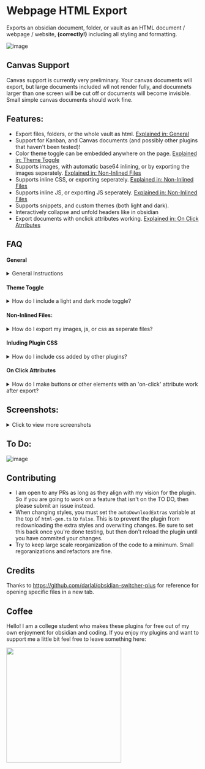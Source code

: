 # Webpage HTML Export

Exports an obsidian document, folder, or vault as an HTML document / webpage / website, **(correctly!)** including all styling and formatting.

![image](https://user-images.githubusercontent.com/39423700/201875810-6d24c2b9-2e63-4d9b-a9d4-61840df659ac.png)

## Canvas Support
Canvas support is currently very preliminary. Your canvas documents will export, but large documents included wll not render fully, and documnets larger than one screen will be cut off or documents will become invisible. Small simple canvas documents should work fine.

## Features:
- Export files, folders, or the whole vault as html. [Explained in: General](#general)
- Support for Kanban, and Canvas documents (and possibly other plugins that haven't been tested)!
- Color theme toggle can be embedded anywhere on the page. [Explained in: Theme Toggle](#theme-toggle)
- Supports images, with automatic base64 inlining, or by exporting the images seperately. [Explained in: Non-Inlined Files](#non-inlined-files)
- Supports inline CSS, or exporting seperately. [Explained in: Non-Inlined Files](#non-inlined-files)
- Supports inline JS, or exporting JS seperately. [Explained in: Non-Inlined Files](#non-inlined-files)
- Supports snippets, and custom themes (both light and dark).
- Interactively collapse and unfold headers like in obsidian
- Export documents with onclick attributes working. [Explained in: On Click Atrributes](#on-click-attributes)

## FAQ

#### General
<details><summary>General Instructions</summary>
<p>

- From any of the file / folder context menus select `Export As HTML`. Or to export the whole vault use the ribbon icon.

- Change options as desired. Special options are explained below.

- Click Export, and select a location for the file

</p>
</details>

#### Theme Toggle
<details><summary>How do I include a light and dark mode toggle?</summary>
<p>

- Any `theme-toggle` code block will be replaced with a toggle for changing the theme. That means:
> \`theme-toggle\`
> 
> \`\`\`theme-toggle\`\`\`

or

> \`\`\`theme-toggle
> 
> \`\`\`

- This toggle does not work inside of obsidian, however once exported it will (this may change in the future)
- If you do not include \`theme-toggle\` in a document and the `Add Dark Mode Toggle` setting is on then a toggle will be fixed to every page in the top left corner.


</p>
</details>


#### Non-Inlined Files:
<details><summary>How do I export my images, js, or css as seperate files?</summary>
<p>

- If exporting CSS or JS seperately those files will be exported into the same folder as the .HTML
- Images will be placed relative to the .HTML file the same as they were in obsidian.
- The exception to this is if the images were lower in the heirarchy than the .HTML file, in which case the images are placed in a `/image` directory.
- All references and links to images or files are updated automatically.
- When exporting a folder or vault with non-inlined files every file will have its own copy of each file. This is something that works for now but is far from optimal. Hopefully this will be updated in the future.

</p>
</details>

#### Inluding Plugin CSS
<details><summary>How do I include css added by other plugins?</summary>
<p>

- If you want to include css from a plugin (like Kanban for example) in the export
- Start exporting your file and stop on the settings modal
- Locate the `Include Plugin CSS` setting
- Ender a list of plugin `IDs` each on a seperate line (for example kanban's ID is `obsidian-kanban`)
- This may get more user friendly in the future, but for now it's the fastest implementation.


</p>
</details>

#### On Click Attributes

<details><summary>How do I make buttons or other elements with an 'on-click' attribute work after export?</summary>
<p>

This is a somewhat niche feature; however, if you want to use the `onlick` attribute in your exported HTML without editing it afterwards you can use simple feature in this plugin to do that:
1. Replace the `onclick` attribute in your source with `data-onclick`.
2. Export the file, and this attribute will be replaced with onclick in the exported html.

Note: This does not enable `onclick` inside of obsidian itself. 

</p>
</details>

## Screenshots:

<details><summary>Click to view more screenshots</summary>
<p>
Dark mode document with the outline enabled

![image](https://user-images.githubusercontent.com/39423700/208754928-82eb3a4a-6018-4be9-a098-abc2800d6d32.png)

Light mode document with the outline enabled

![image](https://user-images.githubusercontent.com/39423700/208754972-f9bc22be-8f0c-48ff-aab8-2e25e7052790.png)

Canvas export

![image](https://user-images.githubusercontent.com/39423700/208755062-62311347-a15f-4ae5-b798-8a5719934988.png)

Kanban export

![image](https://user-images.githubusercontent.com/39423700/208755364-919894b3-2107-4a29-bd9b-06f75521c25a.png)
</p>
	
Export options
	
![image](https://user-images.githubusercontent.com/39423700/208756140-37c212b5-0647-45b8-98ed-922765095a4e.png)

</details>



## To Do:
![image](https://user-images.githubusercontent.com/39423700/210203283-c5a19672-5c22-4227-ab11-9953d10e2d8c.png)

## Contributing
- I am open to any PRs as long as they align with my vision for the plugin. So if you are going to work on a feature that isn't on the TO DO, then please submit an issue instead.
- When changing styles, you must set the `autoDownloadExtras` variable at the top of `html-gen.ts` to `false`. This is to prevent the plugin from redownloading the extra styles and overwiting changes. Be sure to set this back once you're done testing, but then don't reload the plugin until you have commited your changes.
- Try to keep large scale reorganization of the code to a minimum. Small regoranizations and refactors are fine.

## Credits
Thanks to https://github.com/darlal/obsidian-switcher-plus for reference for opening specific files in a new tab.

## Coffee
Hello! I am a college student who makes these plugins for free out of my own enjoyment for obsidian and coding. If you enjoy my plugins and want to support me a little bit feel free to leave something here:

<a href="https://www.buymeacoffee.com/nathangeorge">
	<img src="https://cdn.buymeacoffee.com/buttons/v2/default-violet.png" style="width:300px" />
</a>

